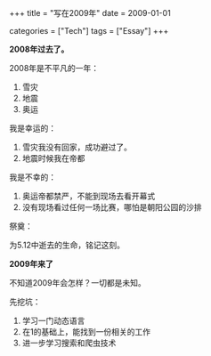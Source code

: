 +++
title = "写在2009年"
date = 2009-01-01

categories = ["Tech"]
tags = ["Essay"]
+++

**2008年过去了。**

2008年是不平凡的一年：
 
1. 雪灾
2. 地震
3. 奥运

我是幸运的：

1. 雪灾我没有回家，成功避过了。
2. 地震时候我在帝都

我是不幸的：

1. 奥运帝都禁严，不能到现场去看开幕式
2. 没有现场看过任何一场比赛，哪怕是朝阳公园的沙排

祭奠：

为5.12中逝去的生命，铭记这刻。


**2009年来了**

不知道2009年会怎样？一切都是未知。

先挖坑：

1. 学习一门动态语言
2. 在1的基础上，能找到一份相关的工作
3. 进一步学习搜索和爬虫技术

